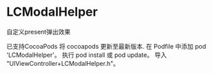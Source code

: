 # LCModalHelper
自定义present弹出效果

已支持CocoaPods
将 cocoapods 更新至最新版本.
在 Podfile 中添加 pod 'LCModalHelper'。
执行 pod install 或 pod update。
导入 "UIViewController+LCModalHelper.h"。
